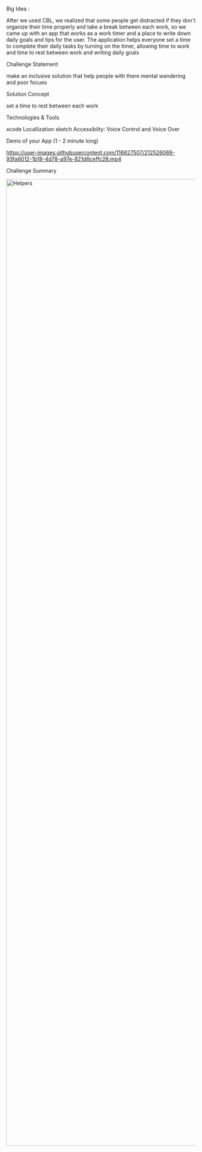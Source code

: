 Big Idea :

After we used CBL, we realized that some people get distracted if they don't organize their time properly and take a break between each work, so we came up with an app that works as a work timer and a place to write down daily goals and tips for the user. The application helps everyone set a time to complete their daily tasks by turning on the timer, allowing time to work and time to rest between work and writing daily goals

Challenge Statement

make an inclusive solution that help people with there mental wandering and poor focues

Solution Concept

set a time to rest between each work

Technologies & Tools

xcode
Locallization
sketch
Accessibilty: Voice Control and Voice Over



Demo of your App (1 - 2 minute long)

https://user-images.githubusercontent.com/116627507/212526069-93fa6012-1b18-4d78-a97e-821d6ceffc28.mp4

 Challenge Summary
 
<img width="2560" alt="Helpers" src="https://user-images.githubusercontent.com/116627507/212492619-ca1a23ab-2e45-4084-b5e0-397a213ed9d4.png">




